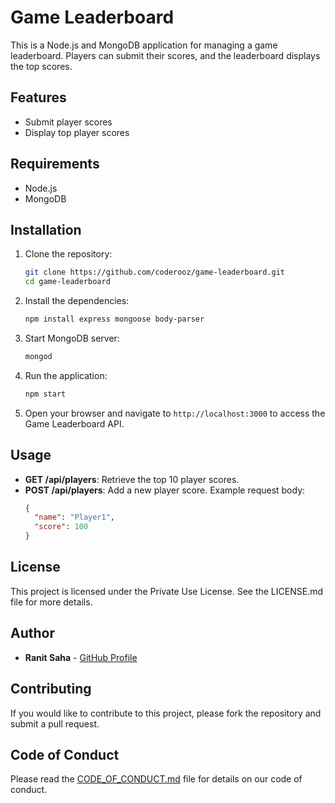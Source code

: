 # Game Leaderboard

This is a Node.js and MongoDB application for managing a game leaderboard. Players can submit their scores, and the leaderboard displays the top scores.

## Features

- Submit player scores
- Display top player scores

## Requirements

- Node.js
- MongoDB

## Installation

1. Clone the repository:
   ```bash
   git clone https://github.com/coderooz/game-leaderboard.git
   cd game-leaderboard
   ```

2. Install the dependencies:
   ```bash
   npm install express mongoose body-parser
   ```

3. Start MongoDB server:
   ```bash
   mongod
   ```

4. Run the application:
   ```bash
   npm start
   ```

5. Open your browser and navigate to `http://localhost:3000` to access the Game Leaderboard API.

## Usage

- **GET /api/players**: Retrieve the top 10 player scores.
- **POST /api/players**: Add a new player score. Example request body:
  ```json
  {
    "name": "Player1",
    "score": 100
  }
  ```

## License

This project is licensed under the Private Use License. See the LICENSE.md file for more details.

## Author

- **Ranit Saha** - [GitHub Profile](https://github.com/coderooz)

## Contributing

If you would like to contribute to this project, please fork the repository and submit a pull request.

## Code of Conduct

Please read the [CODE_OF_CONDUCT.md](CODE_OF_CONDUCT.md) file for details on our code of conduct.
```
